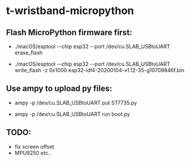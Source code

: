 # t-wristband-micropython

## Flash MicroPython firmware first:
* ./macOS/esptool --chip esp32 --port /dev/cu.SLAB_USBtoUART erase_flash

* ./macOS/esptool --chip esp32 --port /dev/cu.SLAB_USBtoUART write_flash -z 0x1000 esp32-idf4-20200104-v1.12-35-g10709846f.bin 



## Use ampy to upload py files:

* ampy -p /dev/cu.SLAB_USBtoUART put ST7735.py 

* ampy -p /dev/cu.SLAB_USBtoUART run boot.py 

## TODO:

* fix screen offset
* MPU9250 etc..
